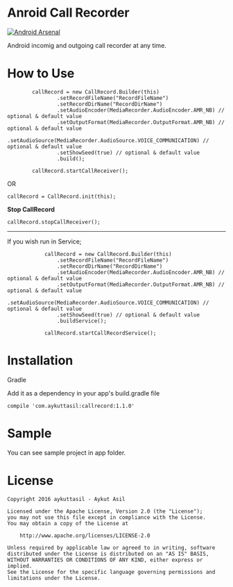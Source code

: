 # Anroid Call Recorder

[![Android Arsenal](https://img.shields.io/badge/Android%20Arsenal-Call%20Recorder-brightgreen.svg?style=flat)](http://android-arsenal.com/details/1/4544)

Android incomig and outgoing call recorder at any time.

# How to Use

```
        callRecord = new CallRecord.Builder(this)
                .setRecordFileName("RecordFileName")
                .setRecordDirName("RecordDirName")
                .setAudioEncoder(MediaRecorder.AudioEncoder.AMR_NB) // optional & default value
                .setOutputFormat(MediaRecorder.OutputFormat.AMR_NB) // optional & default value
                .setAudioSource(MediaRecorder.AudioSource.VOICE_COMMUNICATION) // optional & default value
                .setShowSeed(true) // optional & default value
                .build();
                
        callRecord.startCallReceiver();
```

OR

```
callRecord = CallRecord.init(this);
```

**Stop CallRecord**

```
callRecord.stopCallReceiver();
```


---

If you wish run in Service;

```
            callRecord = new CallRecord.Builder(this)
                .setRecordFileName("RecordFileName")
                .setRecordDirName("RecordDirName")
                .setAudioEncoder(MediaRecorder.AudioEncoder.AMR_NB) // optional & default value
                .setOutputFormat(MediaRecorder.OutputFormat.AMR_NB) // optional & default value
                .setAudioSource(MediaRecorder.AudioSource.VOICE_COMMUNICATION) // optional & default value
                .setShowSeed(true) // optional & default value
                .buildService();

            callRecord.startCallRecordService();
```



# Installation

Gradle

Add it as a dependency in your app's build.gradle file

```
compile 'com.aykuttasil:callrecord:1.1.0'

```


# Sample

You can see sample project in app folder.


# License 

```
Copyright 2016 aykuttasil - Aykut Asil

Licensed under the Apache License, Version 2.0 (the "License");
you may not use this file except in compliance with the License.
You may obtain a copy of the License at

    http://www.apache.org/licenses/LICENSE-2.0

Unless required by applicable law or agreed to in writing, software
distributed under the License is distributed on an "AS IS" BASIS,
WITHOUT WARRANTIES OR CONDITIONS OF ANY KIND, either express or implied.
See the License for the specific language governing permissions and
limitations under the License.
```




